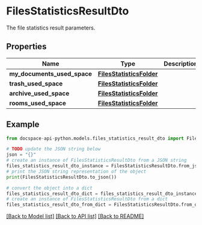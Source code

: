 # FilesStatisticsResultDto
The file statistics result parameters.

## Properties

Name | Type | Description | Notes
------------ | ------------- | ------------- | -------------
**my_documents_used_space** | [**FilesStatisticsFolder**](FilesStatisticsFolder.md) |  | [optional] 
**trash_used_space** | [**FilesStatisticsFolder**](FilesStatisticsFolder.md) |  | [optional] 
**archive_used_space** | [**FilesStatisticsFolder**](FilesStatisticsFolder.md) |  | [optional] 
**rooms_used_space** | [**FilesStatisticsFolder**](FilesStatisticsFolder.md) |  | [optional] 

## Example

```python
from docspace-api-python.models.files_statistics_result_dto import FilesStatisticsResultDto

# TODO update the JSON string below
json = "{}"
# create an instance of FilesStatisticsResultDto from a JSON string
files_statistics_result_dto_instance = FilesStatisticsResultDto.from_json(json)
# print the JSON string representation of the object
print(FilesStatisticsResultDto.to_json())

# convert the object into a dict
files_statistics_result_dto_dict = files_statistics_result_dto_instance.to_dict()
# create an instance of FilesStatisticsResultDto from a dict
files_statistics_result_dto_from_dict = FilesStatisticsResultDto.from_dict(files_statistics_result_dto_dict)
```
[[Back to Model list]](../README.md#documentation-for-models) [[Back to API list]](../README.md#documentation-for-api-endpoints) [[Back to README]](../README.md)


